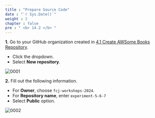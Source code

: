```yaml
---
title : "Prepare Source Code"
date : "`r Sys.Date()`"
weight : 2
chapter : false
pre : " <b> 14.2 </b> "
---
```


**1.** Go to your GitHub organization created in [4.1 Create AWSome Books Repository](4-Preparation/1-Create-AWSome-Books-Repository).

- Click the dropdown.
- Select **New repository**.

![0001](/images/13/2/0001.svg?featherlight=false&width=100pc)

**2.** Fill out the following information.

- For **Owner**, choose `fcj-workshops-2024`.
- For **Repository name**, enter `experiment-5-6-7` 
- Select **Public** option.

![0002](/images/14/2/0001.svg?featherlight=false&width=100pc)